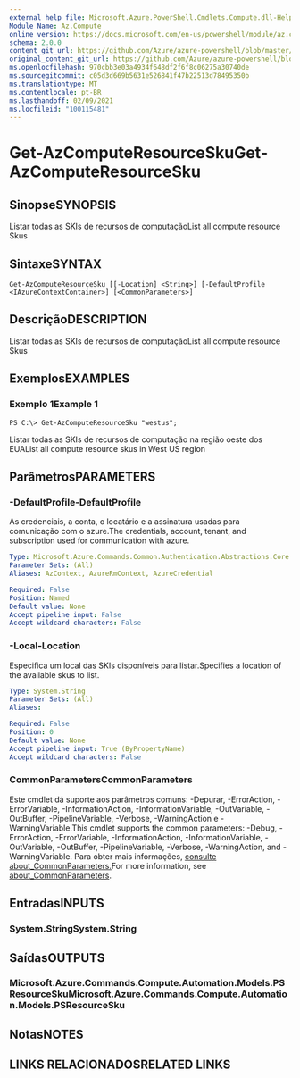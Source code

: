 ```yaml
---
external help file: Microsoft.Azure.PowerShell.Cmdlets.Compute.dll-Help.xml
Module Name: Az.Compute
online version: https://docs.microsoft.com/en-us/powershell/module/az.compute/get-azcomputeresourcesku
schema: 2.0.0
content_git_url: https://github.com/Azure/azure-powershell/blob/master/src/Compute/Compute/help/Get-AzComputeResourceSku.md
original_content_git_url: https://github.com/Azure/azure-powershell/blob/master/src/Compute/Compute/help/Get-AzComputeResourceSku.md
ms.openlocfilehash: 970cbb3e03a4934f648df2f6f8c06275a30740de
ms.sourcegitcommit: c05d3d669b5631e526841f47b22513d78495350b
ms.translationtype: MT
ms.contentlocale: pt-BR
ms.lasthandoff: 02/09/2021
ms.locfileid: "100115481"
---
```

# <span data-ttu-id="5b8b8-101">Get-AzComputeResourceSku</span><span class="sxs-lookup"><span data-stu-id="5b8b8-101">Get-AzComputeResourceSku</span></span>

## <span data-ttu-id="5b8b8-102">Sinopse</span><span class="sxs-lookup"><span data-stu-id="5b8b8-102">SYNOPSIS</span></span>
<span data-ttu-id="5b8b8-103">Listar todas as SKIs de recursos de computação</span><span class="sxs-lookup"><span data-stu-id="5b8b8-103">List all compute resource Skus</span></span>

## <span data-ttu-id="5b8b8-104">Sintaxe</span><span class="sxs-lookup"><span data-stu-id="5b8b8-104">SYNTAX</span></span>

```
Get-AzComputeResourceSku [[-Location] <String>] [-DefaultProfile <IAzureContextContainer>] [<CommonParameters>]
```

## <span data-ttu-id="5b8b8-105">Descrição</span><span class="sxs-lookup"><span data-stu-id="5b8b8-105">DESCRIPTION</span></span>
<span data-ttu-id="5b8b8-106">Listar todas as SKIs de recursos de computação</span><span class="sxs-lookup"><span data-stu-id="5b8b8-106">List all compute resource Skus</span></span>

## <span data-ttu-id="5b8b8-107">Exemplos</span><span class="sxs-lookup"><span data-stu-id="5b8b8-107">EXAMPLES</span></span>

### <span data-ttu-id="5b8b8-108">Exemplo 1</span><span class="sxs-lookup"><span data-stu-id="5b8b8-108">Example 1</span></span>
```
PS C:\> Get-AzComputeResourceSku "westus";
```

<span data-ttu-id="5b8b8-109">Listar todas as SKIs de recursos de computação na região oeste dos EUA</span><span class="sxs-lookup"><span data-stu-id="5b8b8-109">List all compute resource skus in West US region</span></span>

## <span data-ttu-id="5b8b8-110">Parâmetros</span><span class="sxs-lookup"><span data-stu-id="5b8b8-110">PARAMETERS</span></span>

### <span data-ttu-id="5b8b8-111">-DefaultProfile</span><span class="sxs-lookup"><span data-stu-id="5b8b8-111">-DefaultProfile</span></span>
<span data-ttu-id="5b8b8-112">As credenciais, a conta, o locatário e a assinatura usadas para comunicação com o azure.</span><span class="sxs-lookup"><span data-stu-id="5b8b8-112">The credentials, account, tenant, and subscription used for communication with azure.</span></span>

```yaml
Type: Microsoft.Azure.Commands.Common.Authentication.Abstractions.Core.IAzureContextContainer
Parameter Sets: (All)
Aliases: AzContext, AzureRmContext, AzureCredential

Required: False
Position: Named
Default value: None
Accept pipeline input: False
Accept wildcard characters: False
```

### <span data-ttu-id="5b8b8-113">-Local</span><span class="sxs-lookup"><span data-stu-id="5b8b8-113">-Location</span></span>
<span data-ttu-id="5b8b8-114">Especifica um local das SKIs disponíveis para listar.</span><span class="sxs-lookup"><span data-stu-id="5b8b8-114">Specifies a location of the available skus to list.</span></span>

```yaml
Type: System.String
Parameter Sets: (All)
Aliases:

Required: False
Position: 0
Default value: None
Accept pipeline input: True (ByPropertyName)
Accept wildcard characters: False
```

### <span data-ttu-id="5b8b8-115">CommonParameters</span><span class="sxs-lookup"><span data-stu-id="5b8b8-115">CommonParameters</span></span>
<span data-ttu-id="5b8b8-116">Este cmdlet dá suporte aos parâmetros comuns: -Depurar, -ErrorAction, -ErrorVariable, -InformationAction, -InformationVariable, -OutVariable, -OutBuffer, -PipelineVariable, -Verbose, -WarningAction e -WarningVariable.</span><span class="sxs-lookup"><span data-stu-id="5b8b8-116">This cmdlet supports the common parameters: -Debug, -ErrorAction, -ErrorVariable, -InformationAction, -InformationVariable, -OutVariable, -OutBuffer, -PipelineVariable, -Verbose, -WarningAction, and -WarningVariable.</span></span> <span data-ttu-id="5b8b8-117">Para obter mais informações, [consulte about_CommonParameters.](http://go.microsoft.com/fwlink/?LinkID=113216)</span><span class="sxs-lookup"><span data-stu-id="5b8b8-117">For more information, see [about_CommonParameters](http://go.microsoft.com/fwlink/?LinkID=113216).</span></span>

## <span data-ttu-id="5b8b8-118">Entradas</span><span class="sxs-lookup"><span data-stu-id="5b8b8-118">INPUTS</span></span>

### <span data-ttu-id="5b8b8-119">System.String</span><span class="sxs-lookup"><span data-stu-id="5b8b8-119">System.String</span></span>

## <span data-ttu-id="5b8b8-120">Saídas</span><span class="sxs-lookup"><span data-stu-id="5b8b8-120">OUTPUTS</span></span>

### <span data-ttu-id="5b8b8-121">Microsoft.Azure.Commands.Compute.Automation.Models.PSResourceSku</span><span class="sxs-lookup"><span data-stu-id="5b8b8-121">Microsoft.Azure.Commands.Compute.Automation.Models.PSResourceSku</span></span>

## <span data-ttu-id="5b8b8-122">Notas</span><span class="sxs-lookup"><span data-stu-id="5b8b8-122">NOTES</span></span>

## <span data-ttu-id="5b8b8-123">LINKS RELACIONADOS</span><span class="sxs-lookup"><span data-stu-id="5b8b8-123">RELATED LINKS</span></span>
